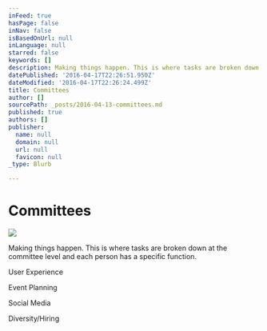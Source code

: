 ```yaml
---
inFeed: true
hasPage: false
inNav: false
isBasedOnUrl: null
inLanguage: null
starred: false
keywords: []
description: Making things happen. This is where tasks are broken down at the committee level and each person has a specific function.
datePublished: '2016-04-17T22:26:51.950Z'
dateModified: '2016-04-17T22:26:24.499Z'
title: Committees
author: []
sourcePath: _posts/2016-04-13-committees.md
published: true
authors: []
publisher:
  name: null
  domain: null
  url: null
  favicon: null
_type: Blurb

---
```

# Committees
![](https://the-grid-user-content.s3-us-west-2.amazonaws.com/bd128752-ab4d-4ba1-a0c7-416b7fd32a7f.png)

Making things happen. This is where tasks are broken down at the committee level and each person has a specific function.

User Experience 

Event Planning

Social Media

Diversity/Hiring